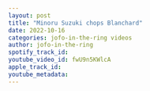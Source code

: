 ```yaml
---
layout: post
title: "Minoru Suzuki chops Blanchard"
date: 2022-10-16
categories: jofo-in-the-ring videos
author: jofo-in-the-ring
spotify_track_id: 
youtube_video_id: fwU9n5KWlcA
apple_track_id: 
youtube_metadata: 
---
```

